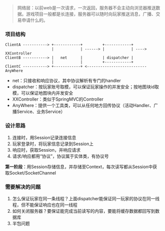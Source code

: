 > 网络层：以前web是一次请求，一次返回，服务器不会主动向浏览器推送数据。游戏项目一般都是长连接，服务器可以随时向玩家推送消息，广播、交易申请什么的。

### 项目结构
```
ClientA -----------> +------------+         +------------+
                     |            | ------> |            | ----> XXController  
ClientB -----------> |   net      |         | dispatcher |
                     |            |         +------------+
ClientC -----------> +------------+ <--------------------------- AnyWhere
```
* net：只接收和响应协议，其中协议解析有专门的handler
* dispatcher：按玩家账号取模，可以保证玩家操作的并发安全；按地图块id取模，可以保证地图块内并发安全
* XXController：类似于SpringMVC的Controller
* AnyWhere：提供一个工具类，可以从任何地方回传协议（活动Handler、广播Service、业务Service）

### 设计思路
1. 连接时，用Session记录连接信息
2. 玩家登录时，将玩家信息记录到Session上
3. 响应时，获取Session，并响应请求
4. 请求/响应都用“协议”，协议属于实体类，有协议号

**第一阶段**：用Session存储信息，并存储至Context，每次读写都从Session中获取Socket/SocketChannel  


### 需要解决的问题
1. 怎么保证玩家在同一条线程？上面dispatcher能保证同一玩家的协议在同一线程，但不能保证响应也在同一线程
2. 如何关闭服务器？要保证能完成当前读写的内容，要能将缓存数据都回写到数据库
3. 半包问题
